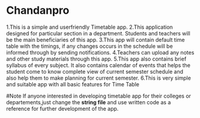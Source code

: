 # Chandanpro
1.This is a simple and userfriendly Timetable app.
2.This application designed for particular section in a department. Students and teachers will be the main beneficiaries of this app. 
3.This app will contain default time table with the timings, if any changes occurs in the schedule will be informed through by sending notifications. 
4.Teachers can upload any notes and other study materials through this app. 
5.This app also contains brief syllabus of every subject. It also contains calendar of events that helps the student come to know complete view of current semester schedule
and also help them to make planning for current semester.
6.This is very simple and suitable app with all basic features for Time Table

  
#Note
If anyone interested in developing timetable app for their colleges or departements,just change the **string file** and use written 
code as a reference for further development of the app.
